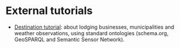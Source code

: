 # External tutorials

  - [Destination tutorial](https://github.com/ontopic-vkg/destination-tutorial): about lodging businesses, municipalities and weather observations, using standard ontologies (schema.org, GeoSPARQL and Semantic Sensor Network).
